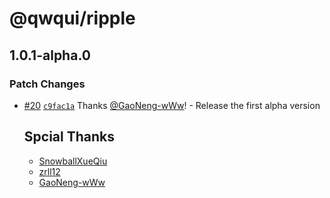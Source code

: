 # @qwqui/ripple

## 1.0.1-alpha.0

### Patch Changes

- [#20](https://github.com/TeamVastsea/QwQUI/pull/20) [`c9fac1a`](https://github.com/TeamVastsea/QwQUI/commit/c9fac1a168926ed2fd79744f80e77b566f979c28) Thanks [@GaoNeng-wWw](https://github.com/GaoNeng-wWw)! - Release the first alpha version

  ## Spcial Thanks

  - [SnowballXueQiu](https://github.com/SnowballXueQiu)
  - [zrll12](https://github.com/zrll12)
  - [GaoNeng-wWw](https://github.com/GaoNeng-wWw)
